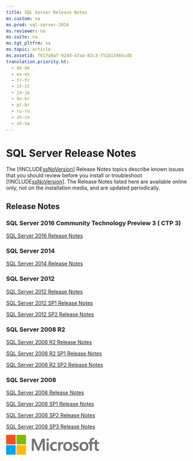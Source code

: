 ```yaml
---
title: SQL Server Release Notes
ms.custom: na
ms.prod: sql-server-2016
ms.reviewer: na
ms.suite: na
ms.tgt_pltfrm: na
ms.topic: article
ms.assetid: f617a0af-92dd-47aa-82c3-f51b1346bcd8
translation.priority.ht: 
  - de-de
  - es-es
  - fr-fr
  - it-it
  - ja-jp
  - ko-kr
  - pt-br
  - ru-ru
  - zh-cn
  - zh-tw
---
```

# SQL Server Release Notes
  The [!INCLUDE[ssNoVersion](../../TokenContainer/ssNoVersion_md.md)] Release Notes topics describe known issues that you should review before you install or troubleshoot [!INCLUDE[ssNoVersion](../../TokenContainer/ssNoVersion_md.md)]. The Release Notes listed here are available online only, not on the installation media, and are updated periodically.

## Release Notes

### SQL Server 2016 Community Technology  Preview 3 \( CTP 3\)
 [SQL Server 2016 Release Notes](https://msdn.microsoft.com/en-us/library/dn876712.aspx)

### SQL Server 2014
 [SQL Server 2014 Release Notes](../../TopicContainer/Topics/SQL-Server-2014-Release-Notes.md)

### SQL Server 2012
 [SQL Server 2012 Release Notes](../../TopicContainer/Topics/SQL-Server-2012-Release-Notes.md)

 [SQL Server 2012 SP1 Release Notes](../../TopicContainer/Topics/SQL-Server-2012-SP1-Release-Notes.md)

 [SQL Server 2012 SP2 Release Notes](../../TopicContainer/Topics/SQL-Server-2012-SP2-Release-Notes.md)

### SQL Server 2008 R2
 [SQL Server 2008 R2 Release Notes](http://download.microsoft.com/download/E/7/D/E7DED7E4-5059-4E3E-82C5-B28BF3FD0AAC/SQLServer2008R2ReleaseNotes.htm)

 [SQL Server 2008 R2 SP1 Release Notes](http://social.technet.microsoft.com/wiki/contents/articles/2973.microsoft-sql-server-2008-r2-sp1-release-notes.aspx)

 [SQL Server 2008 R2 SP2 Release Notes](../../TopicContainer/Topics/SQL-Server-2008-R2-SP2-Release-Notes.md)

### SQL Server 2008
 [SQL Server 2008 Release Notes](http://download.microsoft.com/download/4/9/e/49eeb41a-a769-4520-80d6-671b8ae2bd06/SQLServer2008ReleaseNotes.htm)

 [SQL Server 2008 SP1 Release Notes](http://download.microsoft.com/download/1/6/3/163A851B-D956-42E9-B426-F5C0EBE6B654/ReleaseNotes.htm)

 [SQL Server 2008 SP2 Release Notes](http://social.technet.microsoft.com/wiki/contents/articles/1486.microsoft-sql-server-2008-sp2-release-notes.aspx)

 [SQL Server 2008 SP3 Release Notes](http://social.technet.microsoft.com/wiki/contents/articles/4937.microsoft-sql-server-2008-sp3-release-notes.aspx)

 ![](../../ImageContainer/Images/Image/MS_Logo_X-Small.png)

  